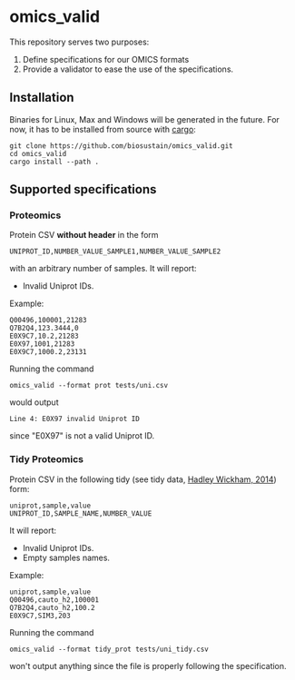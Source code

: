 # omics_valid

This repository serves two purposes:

1. Define specifications for our OMICS formats
2. Provide a validator to ease the use of the specifications.

## Installation

Binaries for Linux, Max and Windows will be generated in the future. For now, it has to be installed from source with [cargo](https://doc.rust-lang.org/cargo/getting-started/installation.html):

```
git clone https://github.com/biosustain/omics_valid.git
cd omics_valid
cargo install --path .
```

## Supported specifications

### Proteomics
Protein CSV **without header** in the form

```csv
UNIPROT_ID,NUMBER_VALUE_SAMPLE1,NUMBER_VALUE_SAMPLE2
```

with an arbitrary number of samples. It will report:
* Invalid Uniprot IDs.

Example:

```csv
Q00496,100001,21283
Q7B2Q4,123.3444,0
E0X9C7,10.2,21283
E0X97,1001,21283
E0X9C7,1000.2,23131
```

Running the command

```shell
omics_valid --format prot tests/uni.csv
```

would output

```
Line 4: E0X97 invalid Uniprot ID
```

since "E0X97" is not a valid Uniprot ID.

### Tidy Proteomics

Protein CSV  in the following tidy (see tidy data, [Hadley Wickham, 2014](https://www.jstatsoft.org/article/view/v059i10)) form:

```csv
uniprot,sample,value
UNIPROT_ID,SAMPLE_NAME,NUMBER_VALUE
```

It will report:
* Invalid Uniprot IDs.
* Empty samples names.

Example:

```csv
uniprot,sample,value
Q00496,cauto_h2,100001
Q7B2Q4,cauto_h2,100.2
E0X9C7,SIM3,203
```

Running the command

```shell
omics_valid --format tidy_prot tests/uni_tidy.csv
```

won't output anything since the file is properly following the specification.
